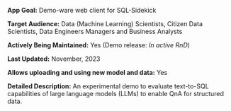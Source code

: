 **App Goal:** Demo-ware web client for SQL-Sidekick

**Target Audience:** Data (Machine Learning) Scientists, Citizen Data Scientists, Data Engineers Managers and Business Analysts

**Actively Being Maintained:** Yes (Demo release: _In active RnD_)

**Last Updated:** November, 2023

**Allows uploading and using new model and data:** Yes

**Detailed Description:**
An experimental demo to evaluate text-to-SQL capabilities of large language models (LLMs) to enable QnA for structured data.
